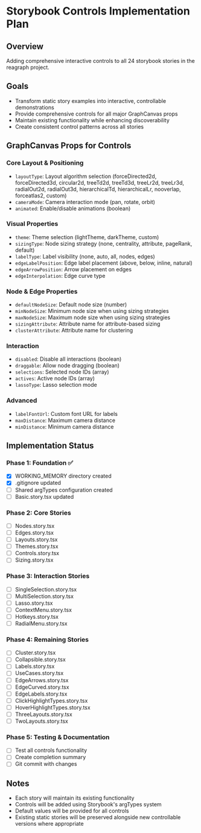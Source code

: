 # Storybook Controls Implementation Plan

## Overview
Adding comprehensive interactive controls to all 24 storybook stories in the reagraph project.

## Goals
- Transform static story examples into interactive, controllable demonstrations
- Provide comprehensive controls for all major GraphCanvas props
- Maintain existing functionality while enhancing discoverability
- Create consistent control patterns across all stories

## GraphCanvas Props for Controls

### Core Layout & Positioning
- `layoutType`: Layout algorithm selection (forceDirected2d, forceDirected3d, circular2d, treeTd2d, treeTd3d, treeLr2d, treeLr3d, radialOut2d, radialOut3d, hierarchicalTd, hierarchicalLr, nooverlap, forceatlas2, custom)
- `cameraMode`: Camera interaction mode (pan, rotate, orbit)
- `animated`: Enable/disable animations (boolean)

### Visual Properties
- `theme`: Theme selection (lightTheme, darkTheme, custom)
- `sizingType`: Node sizing strategy (none, centrality, attribute, pageRank, default)
- `labelType`: Label visibility (none, auto, all, nodes, edges)
- `edgeLabelPosition`: Edge label placement (above, below, inline, natural)
- `edgeArrowPosition`: Arrow placement on edges
- `edgeInterpolation`: Edge curve type

### Node & Edge Properties
- `defaultNodeSize`: Default node size (number)
- `minNodeSize`: Minimum node size when using sizing strategies
- `maxNodeSize`: Maximum node size when using sizing strategies
- `sizingAttribute`: Attribute name for attribute-based sizing
- `clusterAttribute`: Attribute name for clustering

### Interaction
- `disabled`: Disable all interactions (boolean)
- `draggable`: Allow node dragging (boolean)
- `selections`: Selected node IDs (array)
- `actives`: Active node IDs (array)
- `lassoType`: Lasso selection mode

### Advanced
- `labelFontUrl`: Custom font URL for labels
- `maxDistance`: Maximum camera distance
- `minDistance`: Minimum camera distance

## Implementation Status

### Phase 1: Foundation ✅
- [x] WORKING_MEMORY directory created
- [x] .gitignore updated
- [ ] Shared argTypes configuration created
- [ ] Basic.story.tsx updated

### Phase 2: Core Stories
- [ ] Nodes.story.tsx
- [ ] Edges.story.tsx  
- [ ] Layouts.story.tsx
- [ ] Themes.story.tsx
- [ ] Controls.story.tsx
- [ ] Sizing.story.tsx

### Phase 3: Interaction Stories
- [ ] SingleSelection.story.tsx
- [ ] MultiSelection.story.tsx
- [ ] Lasso.story.tsx
- [ ] ContextMenu.story.tsx
- [ ] Hotkeys.story.tsx
- [ ] RadialMenu.story.tsx

### Phase 4: Remaining Stories
- [ ] Cluster.story.tsx
- [ ] Collapsible.story.tsx
- [ ] Labels.story.tsx
- [ ] UseCases.story.tsx
- [ ] EdgeArrows.story.tsx
- [ ] EdgeCurved.story.tsx
- [ ] EdgeLabels.story.tsx
- [ ] ClickHighlightTypes.story.tsx
- [ ] HoverHighlightTypes.story.tsx
- [ ] ThreeLayouts.story.tsx
- [ ] TwoLayouts.story.tsx

### Phase 5: Testing & Documentation
- [ ] Test all controls functionality
- [ ] Create completion summary
- [ ] Git commit with changes

## Notes
- Each story will maintain its existing functionality
- Controls will be added using Storybook's argTypes system
- Default values will be provided for all controls
- Existing static stories will be preserved alongside new controllable versions where appropriate